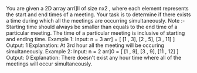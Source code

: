 You are given a 2D array arrl]ll of size nx2 , where each element represents the start and end
times of a meeting. Your task is to determine if there exists a time during which all the meetings
are occurring simultaneously.
Note :- Starting time should always be smaller than equals to the end time of a particular
meeting. The time of a particular meeting is inclusive of starting and ending time.
Example 1:
Input:
n = 3
arr] = [ [1 , 3], [2 , 5], [3 , 11] ]
Output:
1
Explanation:
At 3rd
hour all the meeting will be occuring simultaneously.
Example 2:
Input:
n = 2
arr]0 = [ [1 , 9], [3 , 9], [11 , 12] ]
Output:
0
Explanation:
There doesn't exist any hour time where all of the meetings will occur
simultaneously.
